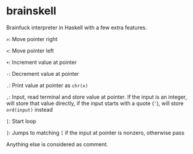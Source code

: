# brainskell

Brainfuck interpreter in Haskell with a few extra features.


`>`: Move pointer right

`<`: Move pointer left

`+`: Increment value at pointer

`-`: Decrement value at pointer

`.`: Print value at pointer as `chr(x)`

`,`: Input, read terminal and store value at pointer. If the input is an integer, will store that value directly, if the input starts with a quote (`'`), will store `ord(input)` instead

`[`: Start loop

`]`: Jumps to matching `[` if the input at pointer is nonzero, otherwise pass

Anything else is considered as comment.

